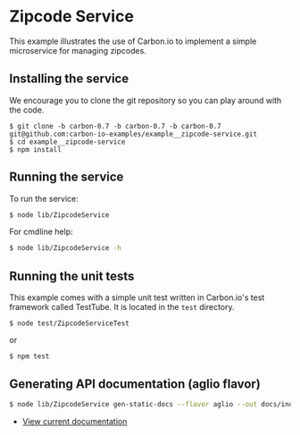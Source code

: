 # Zipcode Service

This example illustrates the use of Carbon.io to implement a simple
microservice for managing zipcodes.

## Installing the service

We encourage you to clone the git repository so you can play around
with the code. 

```
$ git clone -b carbon-0.7 -b carbon-0.7 -b carbon-0.7 git@github.com:carbon-io-examples/example__zipcode-service.git
$ cd example__zipcode-service
$ npm install
```

## Running the service

To run the service:

```sh
$ node lib/ZipcodeService
```

For cmdline help:

```sh
$ node lib/ZipcodeService -h
```

## Running the unit tests

This example comes with a simple unit test written in Carbon.io's test framework called TestTube. It is located in the `test` directory. 

```
$ node test/ZipcodeServiceTest
```

or 

```
$ npm test
```

## Generating API documentation (aglio flavor)

```sh
$ node lib/ZipcodeService gen-static-docs --flavor aglio --out docs/index.html
```

* [View current documentation](
http://htmlpreview.github.io/?https://raw.githubusercontent.com/carbon-io/example__zipcode-service/master/docs/index.html)
